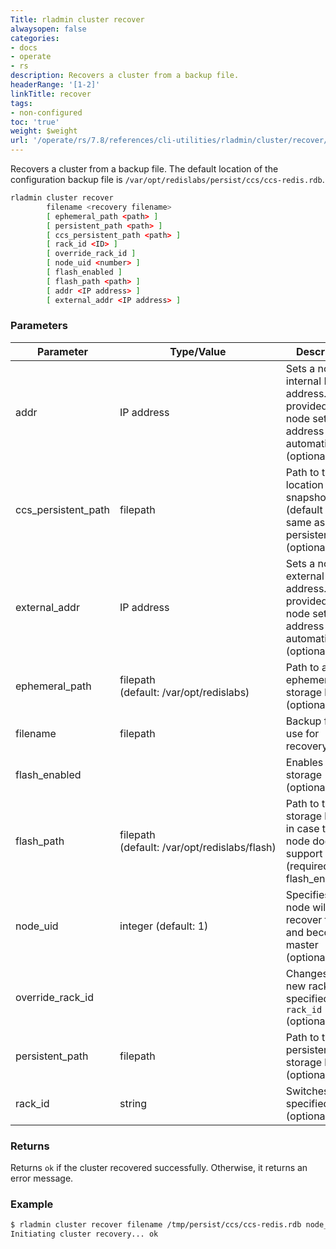 ```yaml
---
Title: rladmin cluster recover
alwaysopen: false
categories:
- docs
- operate
- rs
description: Recovers a cluster from a backup file.
headerRange: '[1-2]'
linkTitle: recover
tags:
- non-configured
toc: 'true'
weight: $weight
url: '/operate/rs/7.8/references/cli-utilities/rladmin/cluster/recover/'
---
```


Recovers a cluster from a backup file. The default location of the configuration backup file is `/var/opt/redislabs/persist/ccs/ccs-redis.rdb`.

```sh
rladmin cluster recover
        filename <recovery filename>
        [ ephemeral_path <path> ]
        [ persistent_path <path> ]
        [ ccs_persistent_path <path> ]
        [ rack_id <ID> ]
        [ override_rack_id ]
        [ node_uid <number> ]
        [ flash_enabled ]
        [ flash_path <path> ]
        [ addr <IP address> ]
        [ external_addr <IP address> ]
```

### Parameters

| Parameter | Type/Value | Description |
|-----------|------------|-------------|
| addr | IP address | Sets a node's internal IP address. If not provided, the node sets the address automatically. (optional) |
| ccs_persistent_path | filepath | Path to the location of CCS snapshots (default is the same as persistent_path) (optional) |
| external_addr | IP address | Sets a node's external IP address. If not provided, the node sets the address automatically. (optional) |
| ephemeral_path | filepath (default:&nbsp;/var/opt/redislabs) | Path to an ephemeral storage location (optional) |
| filename | filepath | Backup file to use for recovery |
| flash_enabled | | Enables flash storage (optional) |
| flash_path | filepath (default:&nbsp;/var/opt/redislabs/flash) | Path to the flash storage location in case the node does not support CAPI (required if flash_enabled) |
| node_uid | integer (default:&nbsp;1) | Specifies which node will recover first and become master (optional) |
| override_rack_id | | Changes to a new rack, specified by `rack_id` (optional) |
| persistent_path | filepath | Path to the persistent storage location (optional) |
| rack_id | string | Switches to the specified rack (optional) |

### Returns

Returns `ok` if the cluster recovered successfully. Otherwise, it returns an error message.

### Example

```sh
$ rladmin cluster recover filename /tmp/persist/ccs/ccs-redis.rdb node_uid 1 rack_id 5
Initiating cluster recovery... ok
```
